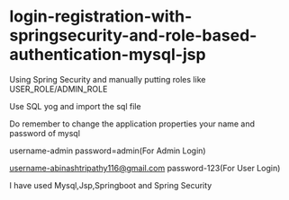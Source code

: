 # login-registration-with-springsecurity-and-role-based-authentication-mysql-jsp
Using Spring Security and manually putting roles like USER_ROLE/ADMIN_ROLE

Use SQL yog and import the sql file

Do remember to change the application properties your name and password of mysql

username-admin  password=admin(For Admin Login)


username-abinashtripathy116@gmail.com password-123(For User Login)

I have used Mysql,Jsp,Springboot and Spring Security

